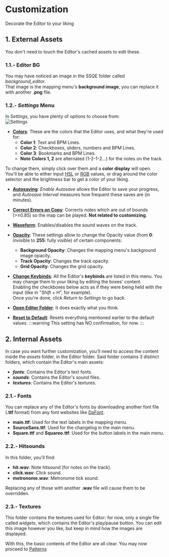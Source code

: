 # Customization
Decorate the Editor to your liking

## 1. External Assets
You don't need to touch the Editor's cached assets to edit these.
### 1.1.- Editor BG
You may have noticed an image in the SSQE folder called _background_editor_.  
That image is the mapping menu's **background image**, you can replace it with another **.png** file.
### 1.2.- _Settings_ Menu
In _Settings_, you have plenty of options to choose from:  
![Settings](../../public/branding/settings.png)   
- **<u>Colors</u>**:
These are the colors that the Editor uses, and what they're used for:
    - **Color 1**: Text and BPM Lines. 
    - **Color 2**: Checkboxes, sliders, numbers and BPM Lines. 
    - **Color 3**: Bookmarks and BPM Lines. 
    - **Note Colors 1, 2** are alternated (1-2-1-2...) for the notes on the track.  

To change them, simply click over them and a **color display** will open.  
You'll be able to either input [HSL](https://en.wikipedia.org/wiki/HSL_and_HSV) or [RGB](https://en.wikipedia.org/wiki/RGB_color_model) values, or drag around the color selector and the brightness bar to get a color of your liking.

- **<u>Autosaving</u>**:
_Enable Autosave_ allows the Editor to save your progress, and _Autosave Interval_ measures how frequent these saves are (in minutes).

- **<u>Correct Errors on Copy</u>**:
Corrects notes which are out of bounds (>±0.85) so the map can be played. **Not related to customizing**.

- **<u>Waveform</u>**:
Enables/disables the sound waves on the track.

- **<u>Opacity</u>**:
These settings allow to change the Opacity value (from **0**: invisible to **255**: fully visible) of certain components:
  - **Background Opacity**: Changes the mapping menu's background image opacity.
  - **Track Opacity**: Changes the track opacity.
  - **Grid Opacity**: Changes the grid opacity.

- **<u>Change Keybinds</u>**:
All the Editor's **keybinds** are listed in this menu. You may change them to your liking by editing the boxes' content.  
Enabling the checkboxes below acts as if they were being held with the input (like in "_Shift_ + H", for example).  
Once you're done, click _Return to Settings_ to go back.

- **<u>Open Editor Folder</u>**:
It does exactly what you think.

- **<u>Reset to Default</u>**:
Resets everything mentioned earlier to the default values.
:::warning
This setting has NO confirmation, for now.
:::

## 2. Internal Assets
In case you want further customization, you'll need to access the content inside the _assets_ folder, in the Editor folder.
Said folder contains 3 distinct folders, which contain the Editor's main assets:
- **_fonts_**: Contains the Editor's text fonts.
- **_sounds_**: Contains the Editor's sound files.
- **_textures_**: Contains the Editor's textures.

### 2.1.- Fonts
You can replace any of the Editor's fonts by downloading another font file (**.ttf** format) from any font websites like [DaFont](https://www.dafont.com/).  

- **main.ttf**: Used for the text labels in the mapping menu.
- **SourceSans.ttf**: Used for the changelog in the main menu.
- **Square.ttf** and **Squareo.ttf**: Used for the button labels in the main menu.

### 2.2.- Hitsounds 
In this folder, you'll find:

- **hit.wav**: Note hitsound (for notes on the track).
- **click.wav**: Click sound.
- **metronome.wav**: Metronome tick sound.

Replacing any of those with another **.wav** file will cause them to be overridden.

### 2.3.- Textures
This folder contains the textures used for Editor: for now, only a single file called _widgets_, which contains the Editor's play/pause button.
You can edit this image however you like, but keep in mind how the images are displayed.

With this, the basic contents of the Editor are all clear. You may now proceed to [Patterns](../starter/patterns.md)